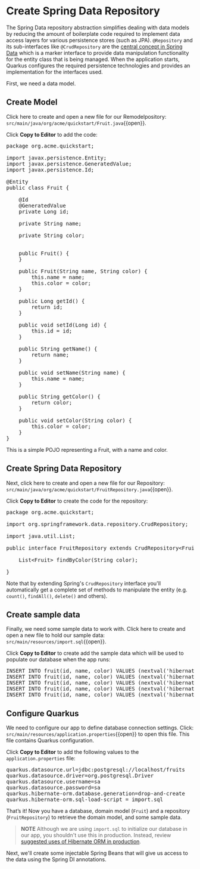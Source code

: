 # Create Spring Data Repository

The Spring Data repository abstraction simplifies dealing with data models by reducing the amount of boilerplate code required to implement data access layers for various persistence stores (such as JPA). `@Repository` and its sub-interfaces like `@CrudRepository` are the [central concept in Spring Data](https://docs.spring.io/spring-data/jpa/docs/current/reference/html/#repositories.core-concepts) which is a marker interface to provide data manipulation functionality for the entity class that is being managed. When the application starts, Quarkus configures the required persistence technologies and provides an implementation for the interfaces used.

First, we need a data model.

## Create Model

Click here to create and open a new file for our Remodelpository: `src/main/java/org/acme/quickstart/Fruit.java`{{open}}.

Click **Copy to Editor** to add the code:

<pre class="file" data-filename="./src/main/java/org/acme/quickstart/Fruit.java" data-target="replace">
package org.acme.quickstart;

import javax.persistence.Entity;
import javax.persistence.GeneratedValue;
import javax.persistence.Id;

@Entity
public class Fruit {

    @Id
    @GeneratedValue
    private Long id;

    private String name;

    private String color;


    public Fruit() {
    }

    public Fruit(String name, String color) {
        this.name = name;
        this.color = color;
    }

    public Long getId() {
        return id;
    }

    public void setId(Long id) {
        this.id = id;
    }

    public String getName() {
        return name;
    }

    public void setName(String name) {
        this.name = name;
    }

    public String getColor() {
        return color;
    }

    public void setColor(String color) {
        this.color = color;
    }
}
</pre>

This is a simple POJO representing a Fruit, with a name and color.

## Create Spring Data Repository

Next, click here to create and open a new file for our Repository: `src/main/java/org/acme/quickstart/FruitRepository.java`{{open}}.

Click **Copy to Editor** to create the code for the repository:

<pre class="file" data-filename="./src/main/java/org/acme/quickstart/FruitRepository.java" data-target="replace">
package org.acme.quickstart;

import org.springframework.data.repository.CrudRepository;

import java.util.List;

public interface FruitRepository extends CrudRepository&lt;Fruit, Long&gt; {

    List&lt;Fruit&gt; findByColor(String color);

}
</pre>

Note that by extending Spring's `CrudRepository` interface you'll automatically get a complete set of methods to manipulate the entity (e.g. `count()`, `findAll()`, `delete()` and others).

## Create sample data

Finally, we need some sample data to work with. Click here to create and open a new file to hold our sample data: `src/main/resources/import.sql`{{open}}.

Click **Copy to Editor** to create add the sample data which will be used to populate our database when the app runs:

<pre class="file" data-filename="./src/main/resources/import.sql" data-target="replace">
INSERT INTO fruit(id, name, color) VALUES (nextval('hibernate_sequence'), 'cherry', 'red');
INSERT INTO fruit(id, name, color) VALUES (nextval('hibernate_sequence'), 'orange', 'orange');
INSERT INTO fruit(id, name, color) VALUES (nextval('hibernate_sequence'), 'banana', 'yellow');
INSERT INTO fruit(id, name, color) VALUES (nextval('hibernate_sequence'), 'avocado', 'green');
INSERT INTO fruit(id, name, color) VALUES (nextval('hibernate_sequence'), 'strawberry', 'red');
</pre>

## Configure Quarkus

We need to configure our app to define database connection settings. Click: `src/main/resources/application.properties`{{open}} to open this file. This file contains Quarkus configuration.

Click **Copy to Editor** to add the following values to the `application.properties` file:

<pre class="file" data-filename="./src/main/resources/application.properties" data-target="replace">
quarkus.datasource.url=jdbc:postgresql://localhost/fruits
quarkus.datasource.driver=org.postgresql.Driver
quarkus.datasource.username=sa
quarkus.datasource.password=sa
quarkus.hibernate-orm.database.generation=drop-and-create
quarkus.hibernate-orm.sql-load-script = import.sql
</pre>

That’s it! Now you have a database, domain model (`Fruit`) and a repository (`FruitRepository`) to retrieve the domain model, and some sample data.

> **NOTE**
> Although we are using `import.sql` to initialize our database in our app, you shouldn't use this in production. Instead, review [suggested uses of Hibernate ORM in production](https://quarkus.io/guides/hibernate-orm-guide#hibernate-orm-in-development-mode).

Next, we'll create some injectable Spring Beans that will give us access to the data using the Spring DI annotations.